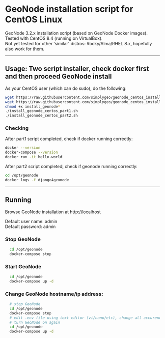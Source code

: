 # GeoNode installation script for CentOS Linux

GeoNode 3.2.x installation script (based on GeoNode Docker images).<br>
Tested with CentOS 8.4 (running on VirtualBox).
<br>
Not yet tested for other 'similar' distros: Rocky/Alma/RHEL 8.x, hopefully also work for them. 

<hr>

## Usage: Two script installer, check docker first and then proceed GeoNode install

As your CentOS user (which can do sudo), do the following:
``` bash
wget https://raw.githubusercontent.com/simplygeo/geonode_centos_installation/main/install_geonode_centos_part1.sh
wget https://raw.githubusercontent.com/simplygeo/geonode_centos_installation/main/install_geonode_centos_part1.sh
chmod +x install_geonode*
./install_geonode_centos_part1.sh
./install_geonode_centos_part2.sh
```


### Checking
After part1 script completed, check if docker running correctly:
``` bash
docker --version
docker-compose --version
docker run -it hello-world
```

After part2 script completed, check if geonode running correctly:
``` bash
cd /opt/geonode
docker logs -f django4geonode
```

<hr>

## Running
Browse GeoNode installation at http://localhost

Default user name: admin
<br>
Default password: admin


### Stop GeoNode
``` bash
  cd /opt/geonode
  docker-compose stop
```

### Start GeoNode
``` bash
  cd /opt/geonode
  docker-compose up -d
```

### Change GeoNode hostname/ip address:
``` bash
  # stop GeoNode
  cd /opt/geonode
  docker-compose stop
  # edit .env file using text editor (vi/nano/etc), change all occurence of "localhost" into desired hostname/ip address
  # turn GeoNode on again
  cd /opt/geonode
  docker-compose up -d
```

